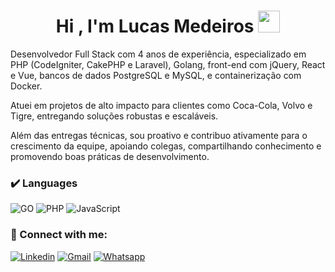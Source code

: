 <h1 align="center">Hi , I'm Lucas Medeiros <img src="https://media.giphy.com/media/hvRJCLFzcasrR4ia7z/giphy.gif" width="35"></h1>
<p>
Desenvolvedor Full Stack com 4 anos de experiência, especializado em PHP (CodeIgniter, CakePHP e Laravel), Golang, front-end com jQuery, React e Vue, bancos de dados PostgreSQL e MySQL, e containerização com Docker.

Atuei em projetos de alto impacto para clientes como Coca-Cola, Volvo e Tigre, entregando soluções robustas e escaláveis.

Além das entregas técnicas, sou proativo e contribuo ativamente para o crescimento da equipe, apoiando colegas, compartilhando conhecimento e promovendo boas práticas de desenvolvimento.
</p>

### ✔️ Languages
![GO](https://img.shields.io/badge/Go%20-%231572B6.svg?style=for-the-badge&logo=go&logoColor=white)
![PHP](https://img.shields.io/badge/PHP-777BB4?style=for-the-badge&logo=php&logoColor=white)
![JavaScript](https://img.shields.io/badge/JavaScript-F7DF1E?style=for-the-badge&logo=javascript&logoColor=black)

### 🤝 Connect with me:

[![Linkedin](https://img.shields.io/badge/LinkedIn-0077B5?style=for-the-badge&logo=linkedin&logoColor=white)](https://www.linkedin.com/in/lucas-medeiros-2b77591ab/)
[![Gmail](https://img.shields.io/badge/Gmail-D14836?style=for-the-badge&logo=gmail&logoColor=white)](mailto:mlucas4330@gmail)
[![Whatsapp](https://img.shields.io/badge/WhatsApp-25D366?style=for-the-badge&logo=whatsapp&logoColor=white)](https://api.whatsapp.com/send?phone=5551989431913&text=Ol%C3%A1!)
